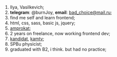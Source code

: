 1. Ilya, Vasilkevich;
1. **telegram**: @burnJoy, **email**: bad_choice@mail.ru;
1. find me self and learn frontend;
1. html, css, sass, basic js, jquery;
1. [amprokat](https://amprokat.ru/);
1. 2 years on freelance, now working frontend dev;
1. [kandidat](https://kandidattest.ru/), [kamtv](https://kamtv.ru/);
1. SPBu physicist;
1. graduated with B2, i think. but had no practice;